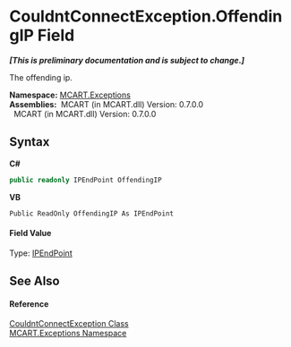 # CouldntConnectException.OffendingIP Field
 _**\[This is preliminary documentation and is subject to change.\]**_

The offending ip.

**Namespace:**&nbsp;<a href="36e6166c-cb29-ee06-1b8a-ebc61fae7b0a">MCART.Exceptions</a><br />**Assemblies:**&nbsp;&nbsp;MCART (in MCART.dll) Version: 0.7.0.0<br />&nbsp;&nbsp;MCART (in MCART.dll) Version: 0.7.0.0<br />

## Syntax

**C#**<br />
``` C#
public readonly IPEndPoint OffendingIP
```

**VB**<br />
``` VB
Public ReadOnly OffendingIP As IPEndPoint
```


#### Field Value
Type: <a href="http://msdn2.microsoft.com/es-es/library/fzszfbba" target="_blank">IPEndPoint</a>

## See Also


#### Reference
<a href="1f33e8cf-489f-8346-eeac-bb1aff729bf7">CouldntConnectException Class</a><br /><a href="36e6166c-cb29-ee06-1b8a-ebc61fae7b0a">MCART.Exceptions Namespace</a><br />